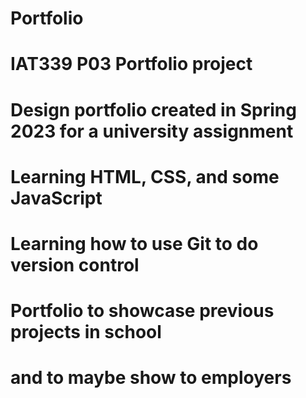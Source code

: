 # Portfolio
#
# IAT339 P03 Portfolio project
#
# Design portfolio created in Spring 2023 for a university assignment
#
# Learning HTML, CSS, and some JavaScript
# Learning how to use Git to do version control
#
# Portfolio to showcase previous projects in school 
# and to maybe show to employers
#
#
#